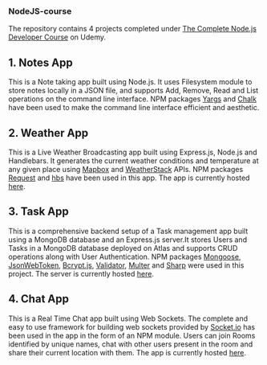 ### NodeJS-course
The repository contains 4 projects completed under [The Complete Node.js Developer Course](https://www.udemy.com/course/the-complete-nodejs-developer-course-2/) on Udemy.

## 1. Notes App
This is a Note taking app built using Node.js. It uses Filesystem module to store notes locally in a JSON file, and supports Add, Remove, Read and List operations on the command line interface. NPM packages [Yargs](https://www.npmjs.com/package/yargs) and [Chalk](https://www.npmjs.com/package/chalk) have been used to make the command line interface efficient and aesthetic.

## 2. Weather App
This is a Live Weather Broadcasting app built using Express.js, Node.js and Handlebars. It generates the current weather conditions and temperature at any given place using [Mapbox](https://www.mapbox.com) and [WeatherStack](https://www.weatherstack.com) APIs. NPM packages [Request](https://www.npmjs.com/package/request) and [hbs](https://www.npmjs.com/package/hbs) have been used in this app. The app is currently hosted [here](https://kanungo-weather-app.herokuapp.com/).

## 3. Task App
This is a comprehensive backend setup of a Task management app built using a MongoDB database and an Express.js server.It stores Users and Tasks in a MongoDB database deployed on Atlas and supports CRUD operations along with User Authentication. NPM packages [Mongoose](https://www.npmjs.com/package/mongoose), [JsonWebToken](https://www.npmjs.com/package/jsonwebtoken), [Bcrypt.js](https://www.npmjs.com/package/bcryptjs), [Validator](https://www.npmjs.com/package/validator), [Multer](https://www.npmjs.com/package/multer) and [Sharp](https://www.npmjs.com/package/sharp) were used in this project. The server is currently hosted [here](https://kanungo-task-app.herokuapp.com/).

## 4. Chat App
This is a Real Time Chat app built using Web Sockets. The complete and easy to use framework for building web sockets provided by [Socket.io](https://socket.io/) has been used in the app in the form of an NPM module. Users can join Rooms identified by unique names, chat with other users present in the room and share their current location with them. The app is currently hosted [here](https://kanungo-chat-app.herokuapp.com/). 